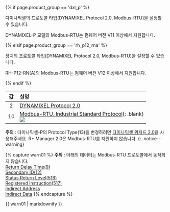 
{% if page.product_group == 'dxl_p' %}

다이나믹셀의 프로토콜 타입(DYNAMIXEL Protocol 2.0, Modbus-RTU)을 설정할 수 있습니다.

DYNAMIXEL-P 모델의 Modbus-RTU는 펌웨어 버전 V11 이상에서 지원합니다.

{% elsif page.product_group == 'rh_p12_rna' %}

장치의 프로토콜 타입(DYNAMIXEL Protocol 2.0, Modbus-RTU)을 설정할 수 있습니다.

RH-P12-RN(A)의 Modbus-RTU는 펌웨어 버전 V12 이상에서 지원합니다.

{% endif %}

| 값 | 설명                                                                                                  |
|:--:|:------------------------------------------------------------------------------------------------------|
| 2  | [DYNAMIXEL Protocol 2.0]                                                                              |
| 10 | [Modbus-RTU, Industrial Standard Protocol]{: .blank}<br>![](/assets/images/dxl/p/protocol_mode_modbus.png) |

[DYNAMIXEL Protocol 2.0]: /docs/kr/dxl/protocol2/
[Modbus-RTU, Industrial Standard Protocol]: http://modbus.org/docs/PI_MBUS_300.pdf

**주의** : 다이나믹셀-P의 Protocol Type(13)을 변경하려면 [다이나믹셀 위자드 2.0](/docs/kr/software/dynamixel/dynamixel_wizard2/)을 사용해주세요. R+ Manager 2.0은 Modbus-RTU를 지원하지 않습니다.
{: .notice--warning}

{% capture warn01 %}
**주의** : 아래의 데이터는 Modbus-RTU 프로토콜에서 동작되지 않습니다.  
[Return Delay Time(9)](#return-delay-time9)  
[Secondary ID(12)](#secondary-id12)  
[Status Return Level(516)](#status-return-level516)  
[Registered Instruction(517)](#registered-instruction517)  
[Indirect Address](#indirect-address)  
[Indirect Data](#indirect-data)
{% endcapture %}
<div class="notice--warning">{{ warn01 | markdownify }}</div>
